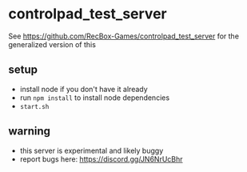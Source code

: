 # controlpad_test_server
See https://github.com/RecBox-Games/controlpad_test_server for the generalized 
version of this

## setup
- install node if you don't have it already
- run `npm install` to install node dependencies
- `start.sh`

## warning
- this server is experimental and likely buggy
- report bugs here: https://discord.gg/JN6NrUcBhr
